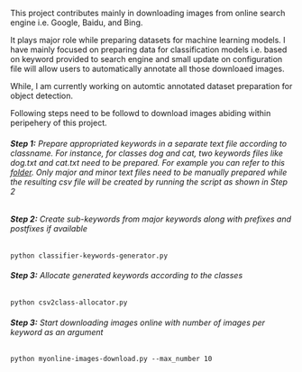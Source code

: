 This project contributes mainly in downloading images from online search engine i.e. Google, Baidu, and Bing.

It plays major role while preparing datasets for machine learning models. I have mainly focused on preparing data for classification models i.e. based on keyword provided to search engine and small update on configuration file will allow users to automatically annotate all those downloaed images.

While, I am currently working on automtic annotated dataset preparation for object detection.

Following steps need to be followd to download images abiding within peripehery of this project.

###### **Step 1:** Prepare appropriated keywords in a separate text file according to classname. For instance, for classes dog and cat, two keywords files like dog.txt and cat.txt need to be prepared. For example you can refer to this [folder](https://github.com/Varat7v2/online-dataset-maker/tree/master/keywords/pet_detection). Only major and minor text files need to be manually prepared while the resulting csv file will be created by running the script as shown in Step 2

###### **Step 2:** Create sub-keywords from major keywords along with prefixes and postfixes if available
```
python classifier-keywords-generator.py
```

###### **Step 3:** Allocate generated keywords according to the classes
```
python csv2class-allocator.py
```

###### **Step 3:** Start downloading images online with number of images per keyword as an argument
```
python myonline-images-download.py --max_number 10
```
